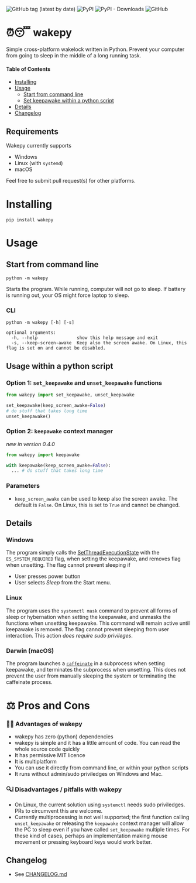 ![GitHub tag (latest by date)](https://img.shields.io/github/v/tag/np-8/wakepy)&nbsp;![PyPI](https://img.shields.io/pypi/v/wakepy)&nbsp;![PyPI - Downloads](https://img.shields.io/pypi/dm/wakepy)&nbsp;![GitHub](https://img.shields.io/github/license/np-8/wakepy)

# ⏰😴 wakepy 

Simple cross-platform wakelock written in Python. Prevent your computer from going to sleep in the middle of a long running task. 


#### Table of Contents
- [Installing](#installing)
- [Usage](#usage)
  - [Start from command line](#start-from-command-line)
  - [Set keepawake within a python script](#set-keepawake-within-a-python-script)
- [Details](#details)
- [Changelog](#changelog)

## Requirements
Wakepy currently supports 
- Windows
- Linux (with `systemd`)
- macOS

Feel free to submit pull request(s) for other platforms.

# Installing


```
pip install wakepy
```

# Usage

## Start from command line
```
python -m wakepy
```
Starts the program. While running, computer will not go to sleep. If battery is running out, your OS might force laptop to sleep.

### CLI 

```
python -m wakepy [-h] [-s]

optional arguments:    
  -h, --help               show this help message and exit
  -s, --keep-screen-awake  Keep also the screen awake. On Linux, this flag is set on and cannot be disabled.
```

## Usage within a python script

### Option 1: `set_keepawake` and `unset_keepawake` functions

```python
from wakepy import set_keepawake, unset_keepawake

set_keepawake(keep_screen_awake=False)
# do stuff that takes long time
unset_keepawake()
```
### Option 2: `keepawake` context manager

*new in version 0.4.0*

```python
from wakepy import keepawake

with keepawake(keep_screen_awake=False):
  ... # do stuff that takes long time
```

### Parameters
-  `keep_screen_awake` can be used to keep also the screen awake. The default is `False`. On Linux, this is set to `True` and cannot be changed.

## Details

### Windows
The program simply calls the [SetThreadExecutionState](https://docs.microsoft.com/en-us/windows/win32/api/winbase/nf-winbase-setthreadexecutionstate?redirectedfrom=MSDN) with the `ES_SYSTEM_REQUIRED` flag, when setting the keepawake, and removes flag when unsetting. The flag cannot prevent sleeping if
- User presses power button
- User selects *Sleep* from the Start menu.

### Linux
The program uses the `systemctl mask` command to prevent all forms of sleep or hybernation when setting the keepawake, and unmasks the functions when unsetting keepawake. This command will remain active until keepawake is removed.  The flag cannot prevent sleeping from user interaction.  This action *does require sudo privileges*.

### Darwin (macOS)
The program launches a [`caffeinate`](https://ss64.com/osx/caffeinate.html) in a subprocess when setting keepawake, and terminates the subprocess when unsetting. This does not prevent the user from manually sleeping the system or terminating the caffeinate process.

# ⚖️ Pros and Cons
### 👑💯 Advantages of wakepy
- wakepy has zero (python) dependencies
- wakepy is simple and it has a little amount of code. You can read the whole source code quickly
- It has permissive MIT licence
- It is multiplatform
- You can use it directly from command line, or within your python scripts
- It runs without admin/sudo priviledges on Windows and Mac. 
### 🔍❕ Disadvantages / pitfalls with wakepy
- On Linux, the current solution using `systemctl` needs sudo priviledges. PRs to circumvent this are welcome.
- Currently multiprocessing is not well supported; the first function calling `unset_keepawake` or releasing the `keepawake` context manager will allow the PC to sleep even if you have called `set_keepawake` multiple times. For these kind of cases, perhaps an implementation making mouse movement or pressing keyboard keys would work better.
## Changelog 
- See [CHANGELOG.md](CHANGELOG.md)
